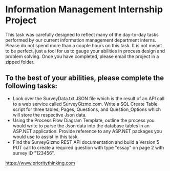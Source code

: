 # Information Management Internship Project

This task was carefully designed to reflect many of the day-to-day tasks performed by our current information management department interns. Please do not spend more than a couple hours on this task. It is not meant to be perfect, just a tool for us to gauge your abilities in process design and problem solving. Once you have completed, please email the project in a zipped folder.

## To the best of your abilities, please complete the following tasks:
 
- Look over the SurveyData.txt JSON file which is the result of an API call to a web service called SurveyGizmo.com. Write a SQL Create Table script for three tables; Pages, Questions, and Question_Options which will store the respective Json data.
- Using the Process Flow Diagram Template, outline the process you would write to parse the Json data into the database tables in an ASP.NET application. Provide reference to any ASP.NET packages you would use to assist in this task.
- Find the SurveyGizmo REST API documentation and build a Version 5 PUT call to create a required question with type "essay" on page 2 with survey ID "123456".

https://www.prioritythinking.com
